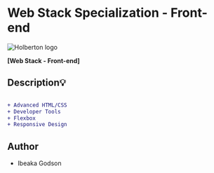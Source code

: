 # Web Stack Specialization - Front-end
![Holberton logo](https://www.alxafrica.com/wp-content/uploads/2022/01/header-logo.png)

 **[Web Stack - Front-end]**

## Description:bulb:

```diff

+ Advanced HTML/CSS
+ Developer Tools
+ Flexbox
+ Responsive Design

```

## Author
 + Ibeaka Godson

